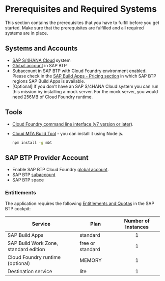# Prerequisites and Required Systems

This section contains the prerequisites that you have to fulfill before you get started. Make sure that the prerequisites are fulfilled and all required systems are in place.

## Systems and Accounts

* [SAP S/4HANA Cloud](https://www.sap.com/products/erp/s4hana-erp.html) system
* [Global account](https://help.sap.com/products/BTP/65de2977205c403bbc107264b8eccf4b/8ed4a705efa0431b910056c0acdbf377.html?locale=en-US#loioc165d95ee700407eb181770901caec94) in SAP BTP
* Subaccount in SAP BTP with Cloud Foundry environment enabled. Please check in the [SAP Build Apps - Pricing section](https://discovery-center.cloud.sap/serviceCatalog/sap-appgyver) in which SAP BTP regions SAP Build Apps is available.
* [Optional] If you don't have an SAP S/4HANA Cloud system you can run this mission by installing a mock server. For the mock server, you would need 256MB of Cloud Foundry runtime.

## Tools

* [Cloud Foundry command line interface (v7 version or later)](https://github.com/cloudfoundry/cli/wiki/V7-CLI-Installation-Guide).
* [Cloud MTA Build Tool](https://sap.github.io/cloud-mta-build-tool/) - you can install it using Node.js.

     ```cmd
     npm install -g mbt
     ```


## SAP BTP Provider Account

* Enable SAP BTP Cloud Foundry [global account](https://developers.sap.com/tutorials/cp-cf-entitlements-add.html).
* SAP BTP [subaccount](https://help.sap.com/products/BTP/65de2977205c403bbc107264b8eccf4b/8ed4a705efa0431b910056c0acdbf377.html?locale=en-US#loio8d6e3a0fa4ab43e4a421d3ed08128afa)
* SAP BTP space

### Entitlements

The application requires the following [Entitlements and Quotas](https://help.sap.com/products/BTP/65de2977205c403bbc107264b8eccf4b/00aa2c23479d42568b18882b1ca90d79.html?locale=en-US) in the SAP BTP cockpit:

| Service                           | Plan       | Number of Instances |
|-----------------------------------|------------|:-------------------:|
| SAP Build Apps                      | standard   |          1          |
|  SAP Build Work Zone, standard edition | free or standard |    1          |
| Cloud Foundry runtime (optional)  | MEMORY     |          1          |
| Destination service               | lite       |          1          |


